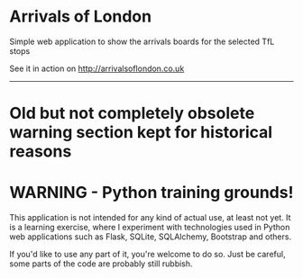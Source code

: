 # Arrivals of London
Simple web application to show the arrivals boards for the selected TfL stops

See it in action on http://arrivalsoflondon.co.uk

---
# Old but not completely obsolete warning section kept for historical reasons
# WARNING - Python training grounds! #

This application is not intended for any kind of actual use, at least not yet.
It is a learning exercise, where I experiment with technologies used in Python web applications
such as Flask, SQLite, SQLAlchemy, Bootstrap and others.

If you'd like to use any part of it, you're welcome to do so.
Just be careful, some parts of the code are probably still rubbish.
